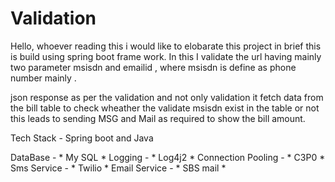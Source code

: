 # Validation

Hello, whoever reading this i would like to elobarate this project in brief this is build using spring boot frame work.
In this I validate the url having mainly two parameter msisdn and emailid , where msisdn is define as phone number mainly . 
 
json response as per the validation and not only validation it fetch data from the bill table to check wheather the validate msisdn exist
in the table or not this leads to sending MSG and Mail as required to show the bill amount.

Tech Stack - Spring boot and Java 

DataBase -           * My SQL   *
Logging -            * Log4j2   *
Connection Pooling - * C3P0     *
Sms Service -        * Twilio   *
Email Service -      * SBS mail *
